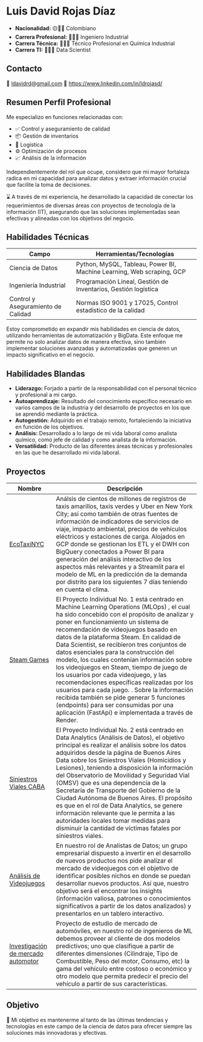 # Luis David Rojas Díaz

- **Nacionalidad:**            🟡🔵🔴 Colombiano
- **Carrera Profesional:**     👨🏽‍🏭 Ingeniero Industrial
- **Carrera Técnica:**         👨🏽‍🔬 Técnico Profesional en Química Industrial
- **Carrera TI:**              👩🏽‍💻 Data Scientist

## Contacto

📧 ldavidrd@gmail.com
💼 https://www.linkedin.com/in/ldrojasd/

## Resumen Perfil Profesional

Me especializo en funciones relacionadas con:

- ✅️ Control y aseguramiento de calidad
- 📦 Gestión de inventarios
- 🚚 Logística
- ⚙️ Optimización de procesos
- 📈 Análisis de la información

Independientemente del rol que ocupe, considero que mi mayor fortaleza radica en mi capacidad para analizar datos y extraer información crucial que facilite la toma de decisiones.

⌛ A través de mi experiencia, he desarrollado la capacidad de conectar los requerimientos de diversas áreas con proyectos de tecnología de la información (IT), asegurando que las soluciones implementadas sean efectivas y alineadas con los objetivos del negocio.

## Habilidades Técnicas

| Campo                               | Herramientas/Tecnologías                                             |
|-------------------------------------|----------------------------------------------------------------------|
| Ciencia de Datos                    | Python, MySQL, Tableau, Power BI, Machine Learning, Web scraping, GCP|
| Ingeniería Industrial               | Programación Lineal, Gestión de Inventarios, Gestión logística       |
| Control y Aseguramiento de Calidad  | Normas ISO 9001 y 17025, Control estadístico de la calidad           |

Estoy comprometido en expandir mis habilidades en ciencia de datos, utilizando herramientas de automatización y BigData. Este enfoque me permite no solo analizar datos de manera efectiva, sino también implementar soluciones avanzadas y automatizadas que generen un impacto significativo en el negocio.

## Habilidades Blandas

- **Liderazgo:** Forjado a partir de la responsabilidad con el personal técnico y profesional a mi cargo.
- **Autoaprendizaje:** Resultado del conocimiento específico necesario en varios campos de la industria y del desarrollo de proyectos en los que se aprendió mediante la práctica.
- **Autogestión:** Adquirido en el trabajo remoto, fortaleciendo la iniciativa en función de los objetivos.
- **Análisis:** Desarrollado a lo largo de mi vida laboral como analista químico, como jefe de calidad y como analista de la información.
- **Versatilidad:** Producto de las diferentes áreas técnicas y profesionales en las que he desarrollado mi vida laboral.

## Proyectos

| Nombre                          |Descripción               |
|---------------------------------|--------------------------|
|[EcoTaxiNYC](https://github.com/LDavidRojasD/EcoTaxisNYC)|Análsis de cientos de millones de registros de taxis amarillos, taxis verdes y Uber en New York City; así como también de otras fuentes de información de indicadores de servicios de viaje, impacto ambiental, precios de vehículos eléctricos y estaciones de carga. Alojados en GCP donde se gestionan los ETL y el DWH con BigQuery conectados a Power BI para generación del análisis interactivo de los aspectos más relevantes y a Streamlit para el modelo de ML en la predicción de la demanda por distrito para los siguientes 7 días teniendo en cuenta el clima.|
|[Steam Games](https://github.com/LDavidRojasD/MLOps_SteamGames_Proy1)|El Proyecto Individual No. 1 está centrado en Machine Learning Operations (MLOps) , el cual ha sido concebido con el propósito de analizar y poner en funcionamiento un sistema de recomendación de videojuegos basado en datos de la plataforma Steam. En calidad de Data Scientist, se recibieron tres conjuntos de datos esenciales para la construcción del modelo, los cuales contenían información sobre los videojuegos en Steam, tiempo de juego de los usuarios por cada videojuego, y las recomendaciones específicas realizadas por los usuarios para cada juego. . Sobre la información recibida también se pide generar 5 funciones (endpoints) para ser consumidas por una aplicación (FastApi) e implementada a través de Render.|
|[Siniestros Viales CABA](https://github.com/LDavidRojasD/PIDA_Siniestros_Viales)|El Proyecto Individual No. 2 está centrado en Data Analytics (Análisis de Datos), el objetivo principal es realizar el análisis sobre los datos adquiridos desde la página de Buenos Aires Data sobre los Siniestros Viales (Homicidios y Lesiones), teniendo a disposición la información del Observatorio de Movilidad y Seguridad Vial (OMSV) que es una dependencia de la Secretaría de Transporte del Gobierno de la Ciudad Autónoma de Buenos Aires. El propósito es que en el rol de Data Analytics, se genere información relevante que le permita a las autoridades locales tomar medidas para disminuir la cantidad de víctimas fatales por siniestros viales.|
| [Análisis de Videojuegos ](https://github.com/LDavidRojasD/Video-game-analytics) | En nuestro rol de Analistas de Datos; un grupo empresarial dispuesto a invertir en el desarrollo de nuevos productos nos pide analizar el mercado de videojuegos con el objetivo de identificar posibles nichos en donde se puedan desarrollar nuevos productos. Así que, nuestro objetivo será el encontrar los insights (información valiosa, patrones o conocimientos significativos a partir de los datos analizados) y presentarlos en un tablero interactivo. |
|[Investigación de mercado automotor](https://github.com/LDavidRojasD/machine-learning-mercado-automotriz) | Proyecto de estudio de mercado de automóviles, en nuestro rol de ingenieros de ML debemos proveer al cliente de dos modelos predictivos; uno que clasifique a partir de diferentes dimensiones (Cilindraje, Tipo de Combustible, Peso del motor, Consumo, etc) la gama del vehículo entre costoso o económico y otro modelo que permita predecir el precio del vehículo a partir de sus características.|


## Objetivo

🎯 Mi objetivo es mantenerme al tanto de las últimas tendencias y tecnologías en este campo de la ciencia de datos para ofrecer siempre las soluciones más innovadoras y efectivas.

